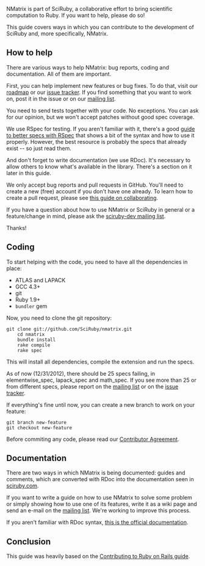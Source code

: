 NMatrix is part of SciRuby, a collaborative effort to bring scientific computation to Ruby. If you want to help, please
 do so!

This guide covers ways in which you can contribute to the development of SciRuby and, more specifically, NMatrix.

## How to help

There are various ways to help NMatrix: bug reports, coding and documentation. All of them are important.

First, you can help implement new features or bug fixes. To do that, visit our
 [roadmap](https://github.com/SciRuby/nmatrix/wiki/Roadmap) or our [issue tracker][2]. If you find something that you
 want to work on, post it in the issue or on our [mailing list][1].

You need to send tests together with your code. No exceptions. You can ask for our opinion, but we won't accept patches
 without good spec coverage.

We use RSpec for testing. If you aren't familiar with it, there's a good
 [guide to better specs with RSpec](http://betterspecs.org/) that shows a bit of the syntax and how to use it properly.
 However, the best resource is probably the specs that already exist -- so just read them.

And don't forget to write documentation (we use RDoc). It's necessary to allow others to know what's available in the
 library. There's a section on it later in this guide.

We only accept bug reports and pull requests in GitHub. You'll need to create a new (free) account if you don't have one
 already. To learn how to create a pull request, please see
 [this guide on collaborating](https://help.github.com/categories/63/articles).

If you have a question about how to use NMatrix or SciRuby in general or a feature/change in mind, please ask the
 [sciruby-dev mailing list][1].

Thanks!

## Coding

To start helping with the code, you need to have all the dependencies in place:

- ATLAS and LAPACK
- GCC 4.3+
- git
- Ruby 1.9+
- `bundler` gem

Now, you need to clone the git repository:

    git clone git://github.com/SciRuby/nmatrix.git
		cd nmatrix
		bundle install
		rake compile
		rake spec

This will install all dependencies, compile the extension and run the specs. 

As of now (12/31/2012), there should be 25 specs failing, in elementwise\_spec, lapack\_spec and math\_spec. If you see
more than 25 or from different specs, please report on the [mailing list][1] or on the [issue tracker][2].

If everything's fine until now, you can create a new branch to work on your feature:

    git branch new-feature
    git checkout new-feature

Before commiting any code, please read our
[Contributor Agreement](http://github.com/SciRuby/sciruby/wiki/Contributor-Agreement).

## Documentation

There are two ways in which NMatrix is being documented: guides and comments, which are converted with RDoc into the
documentation seen in [sciruby.com](http://sciruby.com).

If you want to write a guide on how to use NMatrix to solve some problem or simply showing how to use one of its
features, write it as a wiki page and send an e-mail on the [mailing list][1]. We're working to improve this process.

If you aren't familiar with RDoc syntax,
[this is the official documentation](http://docs.seattlerb.org/rdoc/RDoc/Markup.html).

## Conclusion

This guide was heavily based on the
[Contributing to Ruby on Rails guide](http://edgeguides.rubyonrails.org/contributing_to_ruby_on_rails.html).

[1]: https://groups.google.com/forum/?fromgroups#!forum/sciruby-dev
[2]: https://github.com/sciruby/nmatrix/issues?sort=created&state=open
